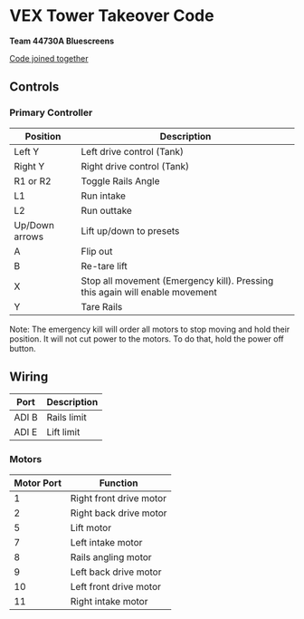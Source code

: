 # VEX Tower Takeover Code
**Team 44730A Bluescreens**

[Code joined together](cat.md)

## Controls

### Primary Controller
| Position | Description |
|----------|-------------|
| Left Y | Left drive control (Tank) |
| Right Y | Right drive control (Tank) |
| R1 or R2 | Toggle Rails Angle |
| L1 | Run intake |
| L2 | Run outtake |
| Up/Down arrows | Lift up/down to presets |
| A | Flip out |
| B | Re-tare lift |
| X | Stop all movement (Emergency kill). Pressing this again will enable movement |
| Y | Tare Rails |

Note: The emergency kill will order all motors to stop moving and hold their position.
It will not cut power to the motors. To do that, hold the power off button.

## Wiring

| Port | Description |
|------------|----------|
| ADI B | Rails limit |
| ADI E | Lift limit |


### Motors
| Motor Port | Function |
|------------|----------|
| 1 | Right front drive motor |
| 2 | Right back drive motor |
| 5 | Lift motor |
| 7 | Left intake motor |
| 8 | Rails angling motor |
| 9 | Left back drive motor |
| 10 | Left front drive motor |
| 11 | Right intake motor  |
